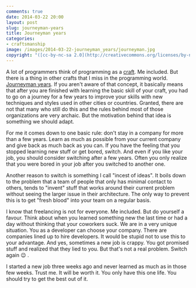 ```yaml
---
comments: true
date: 2014-03-22 20:00
layout: post
slug: journeyman-years
title: Journeyman years
categories:
- craftsmanship
image: /images/2014-03-22-journeyman_years/journeyman.jpg
copyright: "([cc-by-nc-sa 2.0](http://creativecommons.org/licenses/by-nc-nd/2.0/) by [sharpals](http://flickr.com/photos/sharpals/7043828775/))"
---
```


A lot of programmers think of programming as a
[craft](http://devblog.avdi.org/2014/02/10/the-passion-gospel/). Me included.
But there is a thing in other crafts that I miss in the programming world.
[Journeyman years](https://en.wikipedia.org/wiki/Journeyman_years). If you aren't aware of that concept, it basically means that
after you are finished with learning the basic skill of your craft, you had
to go on a journey for a few years to improve your skills with new techniques
and styles used in other cities or countries. Granted, there are not that
many who still do this and the rules behind most of those organizations are
very archaic. But the motivation behind that idea is something we should adapt.

For me it comes down to one basic rule: don't stay in a company for more than
a few years. Learn as much as possible from your current company and give back
as much back as you can. If you have the feeling that you stopped learning new
stuff or get bored, switch. And even if you like your job, you should consider
switching after a few years. Often you only realize that you were bored in your
job after you switched to another one.

Another reason to switch is something I call "incest of ideas". It boils down
to the problem that a team of people that only has minimal contact to others,
tends to "invent" stuff that works around their current problem without seeing
the larger issue in their architecture. The only way to prevent this is
to get "fresh blood" into your team on a regular basis.

I know that freelancing is not for everyone. Me included. But do yourself a
favour. Think about when you learned something new the last time or had a day
without thinking that your coworkers suck. We are in a very unique situation.
You as a developer can choose your company.  There are companies lined up to
hire developers. It would be stupid not to use this to your advantage. And yes,
sometimes a new job is crappy. You got promised stuff and realized that they
lied to you. But that's not a real problem. Switch again :wink: .

I started a new job three weeks ago and never learned as much as in those few
weeks. Trust me. It will be worth it. You only have this one life. You should
try to get the best out of it.


